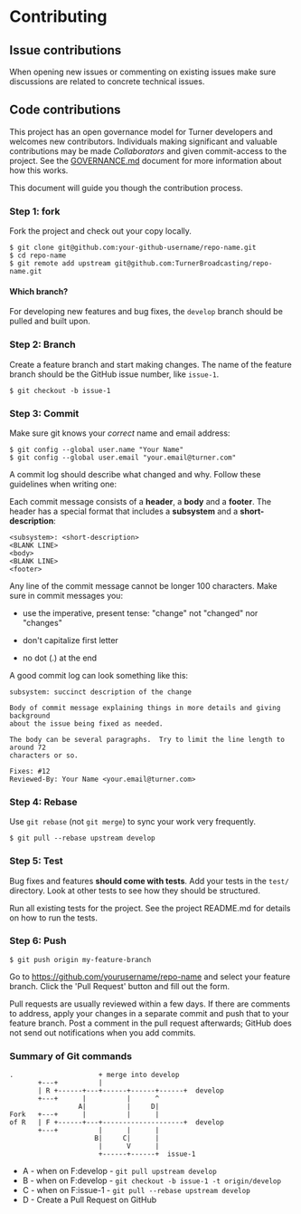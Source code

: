 # Contributing


## Issue contributions

When opening new issues or commenting on existing issues make sure discussions
are related to concrete technical issues.


## Code contributions

This project has an open governance model for Turner developers and welcomes new
contributors.  Individuals making significant and valuable contributions may be
made _Collaborators_ and given commit-access to the project.  See the
[GOVERNANCE.md](./GOVERNANCE.md) document for more information about how this
works.

This document will guide you though the contribution process.


### Step 1: fork

Fork the project and check out your copy locally.

```shell
$ git clone git@github.com:your-github-username/repo-name.git
$ cd repo-name
$ git remote add upstream git@github.com:TurnerBroadcasting/repo-name.git
```


#### Which branch?

For developing new features and bug fixes, the `develop` branch should be pulled
and built upon.


### Step 2: Branch

Create a feature branch and start making changes.  The name of the feature
branch should be the GitHub issue number, like `issue-1`.

```shell
$ git checkout -b issue-1
```


### Step 3: Commit

Make sure git knows your _correct_ name and email address:

```shell
$ git config --global user.name "Your Name"
$ git config --global user.email "your.email@turner.com"
```

A commit log should describe what changed and why.  Follow these guidelines when
writing one:

Each commit message consists of a **header**, a **body** and a **footer**.  The
header has a special format that includes a **subsystem** and a
**short-description**:

```
<subsystem>: <short-description>
<BLANK LINE>
<body>
<BLANK LINE>
<footer>
```

Any line of the commit message cannot be longer 100 characters.  Make sure in
commit messages you:

- use the imperative, present tense: "change" not "changed" nor "changes"

- don't capitalize first letter

- no dot (.) at the end

A good commit log can look something like this:

```text
subsystem: succinct description of the change

Body of commit message explaining things in more details and giving background
about the issue being fixed as needed.

The body can be several paragraphs.  Try to limit the line length to around 72
characters or so.

Fixes: #12
Reviewed-By: Your Name <your.email@turner.com>
```


### Step 4: Rebase

Use `git rebase` (not `git merge`) to sync your work very frequently.

```shell
$ git pull --rebase upstream develop
```


### Step 5: Test

Bug fixes and features **should come with tests**.  Add your tests in the
`test/` directory.  Look at other tests to see how they should be structured.

Run all existing tests for the project.  See the project README.md for details
on how to run the tests.


### Step 6: Push

```shell
$ git push origin my-feature-branch
```

Go to https://github.com/yourusername/repo-name and select your feature
branch.  Click the 'Pull Request' button and fill out the form.

Pull requests are usually reviewed within a few days.  If there are comments to
address, apply your changes in a separate commit and push that to your feature
branch.  Post a comment in the pull request afterwards; GitHub does not send out
notifications when you add commits.


### Summary of Git commands

```text
.                     + merge into develop
       +---+          |
       | R +------+---+------+------+------+  develop
       +---+      |          |      ^
                 A|          |     D|
Fork   +---+      |          |      |
of R   | F +------+---+--------------------+  develop
       +---+          |      |      |
                     B|     C|      |
                      |      V      |
                      +------+------+  issue-1
```

- A - when on F:develop - `git pull upstream develop`
- B - when on F:develop - `git checkout -b issue-1 -t origin/develop`
- C - when on F:issue-1 - `git pull --rebase upstream develop`
- D - Create a Pull Request on GitHub
